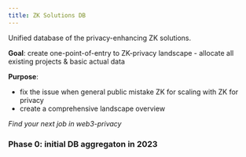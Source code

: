 ```yaml
---
title: ZK Solutions DB
---
```


Unified database of the privacy-enhancing ZK solutions.

**Goal**: create one-point-of-entry to ZK-privacy landscape - allocate all existing projects & basic actual data

**Purpose**:
- fix the issue when general public mistake ZK for scaling with ZK for privacy
- create a comprehensive landscape overview

_Find your next job in web3-privacy_

### Phase 0: initial DB aggregaton in 2023

